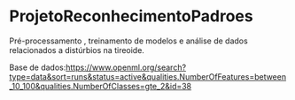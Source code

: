 # ProjetoReconhecimentoPadroes
Pré-processamento , treinamento de modelos e análise de dados relacionados a distúrbios na tireoide.

Base de dados:https://www.openml.org/search?type=data&sort=runs&status=active&qualities.NumberOfFeatures=between_10_100&qualities.NumberOfClasses=gte_2&id=38
